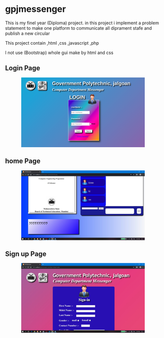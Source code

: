 # gpjmessenger
This is my finel year (Diploma) project. in this project i implement a problem statement to make one platform to communicate all diprament stafe and publish a new circular 

This project contain 
,html
,css
,javascript
,php 

I not use (Bootstrap) whole gui make by html and css 

Login Page 
-----------------

<div align="center">
    <img src="screenshort/login.png" width="400px"</img> 
</div>

home Page 
-----------------

<div align="center">
    <img src="screenshort/home.jpg" width="400px"</img> 
</div>

Sign up Page 
-----------------

<div align="center">
    <img src="screenshort/signin.jpg" width="400px"</img> 
</div>




